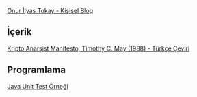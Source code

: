 [Onur İlyas Tokay - Kişisel Blog](https://onurilyastokay.com.tr/)

## İçerik
[Kripto Anarşist Manifesto, Timothy C. May (1988) - Türkçe Çeviri](https://github.com/onurilyastokay/onur-ilyas-tokay-kisisel-blog/blob/master/Kripto%20Anarsist%20Manifesto%20-%20Onur%20Ilyas%20Tokay.pdf)

## Programlama
[Java Unit Test Örneği](https://github.com/onurilyastokay/onur-ilyas-tokay-kisisel-blog/tree/master/java-unit-test)
